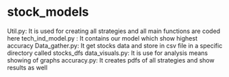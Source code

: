 # stock_models
Util.py: It is used for creating all strategies and all main functions are coded here
tech_ind_model.py : It contains our model which show highest accuracy
Data_gather.py: It get stocks data and store in csv file in a specific directory called stocks_dfs
data_visuals.py: It is use for analysis means showing of graphs
accuracy.py: It creates pdfs of all strategies and show results as well
